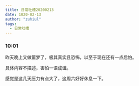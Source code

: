 ```yaml
---
title: 日常吐槽20200213
date: 1020-02-13
author: "zuhiul"
tags:
  - 日常吐槽
---
```


### 10:01

昨天晚上又做噩梦了，极其真实且恐怖，以至于现在还有一点后怕。

具体内容不描述，害怕一语成谶。

感觉是这几天压力有点大了，这周六好好休息一下。
